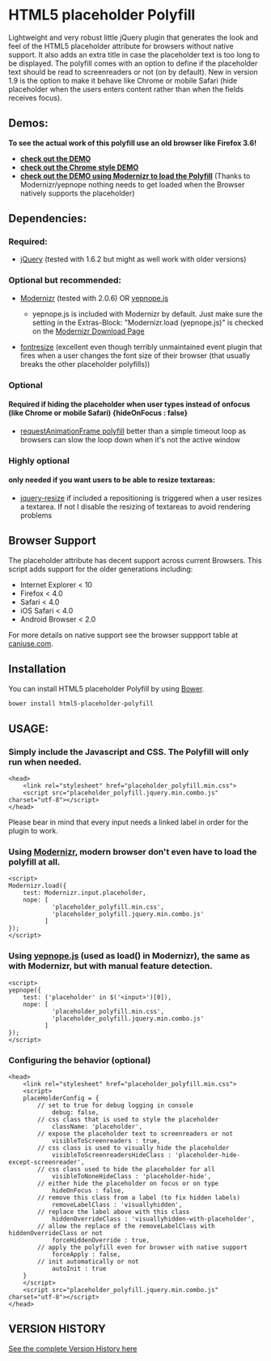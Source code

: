 HTML5 placeholder Polyfill
==========================

Lightweight and very robust little jQuery plugin that generates the look and feel of the HTML5 placeholder attribute for browsers without native support. It also adds an extra title in case the placeholder text is too long to be displayed. 
The polyfill comes with an option to define if the placeholder text should be read to screenreaders or not (on by default). New in version 1.9 is the option to make it behave like Chrome or mobile Safari (hide placeholder when the users enters content rather than when the fields receives focus).

Demos:
------
__To see the actual work of this polyfill use an old browser like Firefox 3.6!__

* __[check out the DEMO](http://blog.ginader.de/dev/jquery/HTML5-placeholder-polyfill/docs/)__
* __[check out the Chrome style DEMO](http://blog.ginader.de/dev/jquery/HTML5-placeholder-polyfill/docs/index-chromeish.html)__
* __[check out the DEMO using Modernizr to load the Polyfill](http://blog.ginader.de/dev/jquery/HTML5-placeholder-polyfill/docs/index-modernizr.html)__ (Thanks to Modernizr/yepnope nothing needs to get loaded when the Browser natively supports the placeholder)


Dependencies:
-------------

### Required:

* [jQuery](http://jquery.com/) (tested with 1.6.2 but might as well work with older versions)

### Optional but recommended:

* [Modernizr](http://www.modernizr.com/) (tested with 2.0.6) OR [yepnope.js](http://yepnopejs.com/)
	* yepnope.js is included with Modernizr by default. Just make sure the setting in the Extras-Block: "Modernizr.load (yepnope.js)" is checked on the [Modernizr Download Page](http://modernizr.com/download/)

* [fontresize](https://github.com/johnantoni/jquery.onfontresize) (excellent even though terribly unmaintained event plugin that fires when a user changes the font size of their browser (that usually breaks the other placeholder polyfills))

### Optional 

#### Required if hiding the placeholder when user types instead of onfocus (like Chrome or mobile Safari) {hideOnFocus : false}

* [requestAnimationFrame polyfill](https://gist.github.com/1579671) better than a simple timeout loop as browsers can slow the loop down when it's not the active window

### Highly optional 

#### only needed if you want users to be able to resize textareas:

* [jquery-resize](https://github.com/cowboy/jquery-resize) if included a repositioning is triggered when a user resizes a textarea. If not I disable the resizing of textareas to avoid rendering problems


Browser Support
---------------

The placeholder attribute has decent support across current Browsers. This script adds support for the older generations including:

* Internet Explorer < 10
* Firefox < 4.0
* Safari < 4.0
* iOS Safari < 4.0
* Android Browser < 2.0

For more details on native support see the browser suppport table at [caniuse.com](http://caniuse.com/#search=placeholder).

Installation
------------

You can install HTML5 placeholder Polyfill by using [Bower](http://bower.io).

```bash
bower install html5-placeholder-polyfill
```

USAGE:
------

### Simply include the Javascript and CSS. The Polyfill will only run when needed.

	<head>
		<link rel="stylesheet" href="placeholder_polyfill.min.css">
		<script src="placeholder_polyfill.jquery.min.combo.js" charset="utf-8"></script>
	</head>

Please bear in mind that every input needs a linked label in order for the plugin to work.

### Using [Modernizr](http://www.modernizr.com/), modern browser don't even have to load the polyfill at all.

	<script>
	Modernizr.load({
	    test: Modernizr.input.placeholder,
	    nope: [
				'placeholder_polyfill.min.css',
				'placeholder_polyfill.jquery.min.combo.js'
	          ]
	});
	</script>

### Using [yepnope.js](http://yepnopejs.com/) (used as load() in Modernizr), the same as with Modernizr, but with manual feature detection.

	<script>
	yepnope({
	    test: ('placeholder' in $('<input>')[0]),
	    nope: [
                'placeholder_polyfill.min.css',
                'placeholder_polyfill.jquery.min.combo.js'
	          ]
	});
	</script>

### Configuring the behavior (optional)

	<head>
		<link rel="stylesheet" href="placeholder_polyfill.min.css">
		<script>
    	placeHolderConfig = {
            // set to true for debug logging in console
                debug: false,
    		// css class that is used to style the placeholder
            	className: 'placeholder', 
            // expose the placeholder text to screenreaders or not
	            visibleToScreenreaders : true,
	        // css class is used to visually hide the placeholder
		        visibleToScreenreadersHideClass : 'placeholder-hide-except-screenreader', 
		    // css class used to hide the placeholder for all
	            visibleToNoneHideClass : 'placeholder-hide',
            // either hide the placeholder on focus or on type
	            hideOnFocus : false, 
            // remove this class from a label (to fix hidden labels)
	            removeLabelClass : 'visuallyhidden', 
	        // replace the label above with this class
	            hiddenOverrideClass : 'visuallyhidden-with-placeholder', 
            // allow the replace of the removeLabelClass with hiddenOverrideClass or not
	            forceHiddenOverride : true, 
            // apply the polyfill even for browser with native support
	            forceApply : false, 
            // init automatically or not
            	autoInit : true 
    	}
    	</script> 
		<script src="placeholder_polyfill.jquery.min.combo.js" charset="utf-8"></script>
	</head>	

VERSION HISTORY
---------------

[See the complete Version History here](http://blog.ginader.de/dev/jquery/HTML5-placeholder-polyfill/web/version-history.html)
